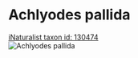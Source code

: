 
Achlyodes pallida
=================
  
[iNaturalist taxon id: 130474](https://www.inaturalist.org/taxa/130474)  
![Achlyodes pallida](https://inaturalist-open-data.s3.amazonaws.com/photos/166501327/medium.jpg)